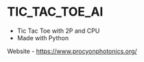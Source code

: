 # TIC_TAC_TOE_AI
- Tic Tac Toe with 2P and CPU
- Made with Python

Website - https://www.procyonphotonics.org/
